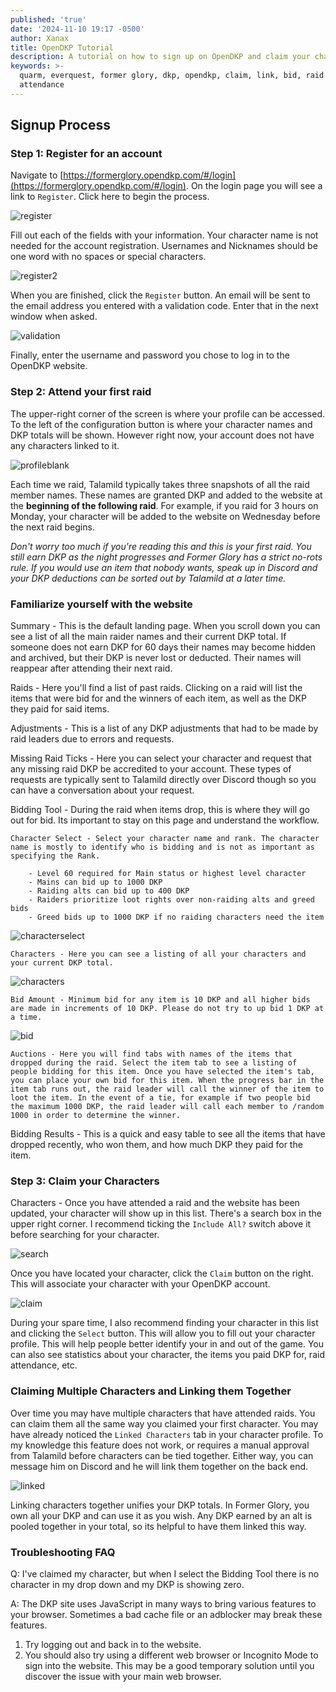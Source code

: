 ```yaml
---
published: 'true'
date: '2024-11-10 19:17 -0500'
author: Xanax
title: OpenDKP Tutorial
description: A tutorial on how to sign up on OpenDKP and claim your characters.
keywords: >-
  quarm, everquest, former glory, dkp, opendkp, claim, link, bid, raid
  attendance
---
```

## Signup Process

### Step 1: Register for an account

Navigate to [https://formerglory.opendkp.com/#/login](https://formerglory.opendkp.com/#/login). On the login page you will see a link to `Register`. Click here to begin the process.

![register]({{site.baseurl}}/assets/img/register.jpg)

Fill out each of the fields with your information. Your character name is not needed for the account registration. Usernames and Nicknames should be one word with no spaces or special characters. 

![register2]({{site.baseurl}}/assets/img/register2.jpg)

When you are finished, click the `Register` button. An email will be sent to the email address you entered with a validation code. Enter that in the next window when asked.

![validation]({{site.baseurl}}/assets/img/validation.jpg)

Finally, enter the username and password you chose to log in to the OpenDKP website.

### Step 2: Attend your first raid

The upper-right corner of the screen is where your profile can be accessed. To the left of the configuration button is where your character names and DKP totals will be shown. However right now, your account does not have any characters linked to it.

![profileblank]({{site.baseurl}}/assets/img/profileblank.jpg)

Each time we raid, Talamild typically takes three snapshots of all the raid member names. These names are granted DKP and added to the website at the **beginning of the following raid**. For example, if you raid for 3 hours on Monday, your character will be added to the website on Wednesday before the next raid begins. 

*Don't worry too much if you're reading this and this is your first raid. You still earn DKP as the night progresses and Former Glory has a strict no-rots rule. If you would use an item that nobody wants, speak up in Discord and your DKP deductions can be sorted out by Talamild at a later time.*

### Familiarize yourself with the website

Summary - This is the default landing page. When you scroll down you can see a list of all the main raider names and their current DKP total. If someone does not earn DKP for 60 days their names may become hidden and archived, but their DKP is never lost or deducted. Their names will reappear after attending their next raid.

Raids - Here you'll find a list of past raids. Clicking on a raid will list the items that were bid for and the winners of each item, as well as the DKP they paid for said items.

Adjustments - This is a list of any DKP adjustments that had to be made by raid leaders due to errors and requests. 

Missing Raid Ticks - Here you can select your character and request that any missing raid DKP be accredited to your account. These types of requests are typically sent to Talamild directly over Discord though so you can have a conversation about your request.

Bidding Tool - During the raid when items drop, this is where they will go out for bid. Its important to stay on this page and understand the workflow. 

	Character Select - Select your character name and rank. The character name is mostly to identify who is bidding and is not as important as specifying the Rank.

		- Level 60 required for Main status or highest level character
		- Mains can bid up to 1000 DKP
		- Raiding alts can bid up to 400 DKP
		- Raiders prioritize loot rights over non-raiding alts and greed bids
		- Greed bids up to 1000 DKP if no raiding characters need the item
        
![characterselect]({{site.baseurl}}/assets/img/characterselect.jpg)

	Characters - Here you can see a listing of all your characters and your current DKP total.
    
![characters]({{site.baseurl}}/assets/img/characters.jpg)

	Bid Amount - Minimum bid for any item is 10 DKP and all higher bids are made in increments of 10 DKP. Please do not try to up bid 1 DKP at a time.
    
![bid]({{site.baseurl}}/assets/img/bid.jpg)

	Auctions - Here you will find tabs with names of the items that dropped during the raid. Select the item tab to see a listing of people bidding for this item. Once you have selected the item's tab, you can place your own bid for this item. When the progress bar in the item tab runs out, the raid leader will call the winner of the item to loot the item. In the event of a tie, for example if two people bid the maximum 1000 DKP, the raid leader will call each member to /random 1000 in order to determine the winner.

Bidding Results - This is a quick and easy table to see all the items that have dropped recently, who won them, and how much DKP they paid for the item.

### Step 3: Claim your Characters

Characters - Once you have attended a raid and the website has been updated, your character will show up in this list. There's a search box in the upper right corner. I recommend ticking the `Include All?` switch above it before searching for your character.

![search]({{site.baseurl}}/assets/img/search.jpg)

Once you have located your character, click the `Claim` button on the right. This will associate your character with your OpenDKP account.

![claim]({{site.baseurl}}/assets/img/claim.jpg)

During your spare time, I also recommend finding your character in this list and clicking the `Select` button. This will allow you to fill out your character profile. This will help people better identify your in and out of the game. You can also see statistics about your character, the items you paid DKP for, raid attendance, etc. 

### Claiming Multiple Characters and Linking them Together

Over time you may have multiple characters that have attended raids. You can claim them all the same way you claimed your first character. You may have already noticed the `Linked Characters` tab in your character profile. To my knowledge this feature does not work, or requires a manual approval from Talamild before characters can be tied together. Either way, you can message him on Discord and he will link them together on the back end. 

![linked]({{site.baseurl}}/assets/img/linked.jpg)

Linking characters together unifies your DKP totals. In Former Glory, you own all your DKP and can use it as you wish. Any DKP earned by an alt is pooled together in your total, so its helpful to have them linked this way.

### Troubleshooting FAQ

Q: I've claimed my character, but when I select the Bidding Tool there is no character in my drop down and my DKP is showing zero.

A: The DKP site uses JavaScript in many ways to bring various features to your browser. Sometimes a bad cache file or an adblocker may break these features. 

1. Try logging out and back in to the website.
2. You should also try using a different web browser or Incognito Mode to sign into the website. This may be a good temporary solution until you discover the issue with your main web browser.


